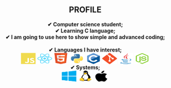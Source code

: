 <div align="center">
  <h2>PROFILE</h2>
  <b>✔ Computer science student;<br>
    ✔ Learning C language;<br>
    ✔ I am going to use here to show simple and advanced coding;<br>
  </div>
  
  <br>
  
  <div align="center">
    <b>✔ Languages I have interest;<br>
    <img align="center" alt="js" height="30" width="40" src="https://raw.githubusercontent.com/devicons/devicon/master/icons/javascript/javascript-plain.svg">
    <img align="center" alt="react" height="30" width="40" src="https://raw.githubusercontent.com/devicons/devicon/master/icons/react/react-original.svg">
    <img align="center" alt="html5" height="30" width="40" src="https://raw.githubusercontent.com/devicons/devicon/master/icons/html5/html5-original.svg">
    <img align="center" alt="py" height="30" width="40" src="https://raw.githubusercontent.com/devicons/devicon/master/icons/python/python-original.svg">
    <img align="center" alt"c" height="30" width="40" src="https://github.com/devicons/devicon/blob/master/icons/c/c-original.svg">
    <img align="center" alt"git" height="30" width="40" src="https://github.com/devicons/devicon/blob/master/icons/git/git-original.svg">
    <img align="center" alt"java" height="30" width="40" src="https://github.com/devicons/devicon/blob/master/icons/java/java-original.svg">
    <img align="center" alt"node" height="30" width="40" src="https://github.com/devicons/devicon/blob/master/icons/nodejs/nodejs-original.svg">
    <br>
    <b>✔ Systems;<br>
    <img align="center" alt="w" height="30" width="40" src="https://github.com/devicons/devicon/blob/master/icons/windows8/windows8-original.svg">
    <img align="center" alt="l" height="30" width="40" src="https://github.com/devicons/devicon/blob/master/icons/linux/linux-original.svg">
    <img align="center" alt="a" height="30" width="40" src="https://github.com/devicons/devicon/blob/master/icons/apple/apple-original.svg">
      </div>
